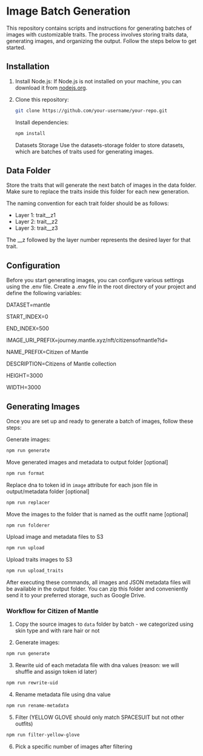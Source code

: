 # Image Batch Generation

This repository contains scripts and instructions for generating batches of images with customizable traits. The process involves storing traits data, generating images, and organizing the output. Follow the steps below to get started.

## Installation

1. Install Node.js:
   If Node.js is not installed on your machine, you can download it from [nodejs.org](https://nodejs.org/).

2. Clone this repository:

   ```sh
   git clone https://github.com/your-username/your-repo.git
   ```

   Install dependencies:

   ```sh
   npm install
   ```

   Datasets Storage
   Use the datasets-storage folder to store datasets, which are batches of traits used for generating images.

## Data Folder

Store the traits that will generate the next batch of images in the data folder. Make sure to replace the traits inside this folder for each new generation.

The naming convention for each trait folder should be as follows:

- Layer 1: trait\_\_z1
- Layer 2: trait\_\_z2
- Layer 3: trait\_\_z3

The \_\_z followed by the layer number represents the desired layer for that trait.

## Configuration

Before you start generating images, you can configure various settings using the .env file. Create a .env file in the root directory of your project and define the following variables:

DATASET=mantle

START_INDEX=0

END_INDEX=500

IMAGE_URI_PREFIX=journey.mantle.xyz/nft/citizensofmantle?id=

NAME_PREFIX=Citizen of Mantle

DESCRIPTION=Citizens of Mantle collection

HEIGHT=3000

WIDTH=3000

## Generating Images

Once you are set up and ready to generate a batch of images, follow these steps:

Generate images:

```sh
npm run generate
```

Move generated images and metadata to output folder [optional]

```sh
npm run format
```

Replace dna to token id in `image` attribute for each json file in output/metadata folder [optional]

```sh
npm run replacer
```

Move the images to the folder that is named as the outfit name [optional]

```sh
npm run folderer
```

Upload image and metadata files to S3

```sh
npm run upload
```

Upload traits images to S3

```sh
npm run upload_traits
```

After executing these commands, all images and JSON metadata files will be available in the output folder. You can zip this folder and conveniently send it to your preferred storage, such as Google Drive.

### Workflow for Citizen of Mantle

1. Copy the source images to `data` folder by batch - we categorized using skin type and with rare hair or not

2. Generate images:

```sh
npm run generate
```

3. Rewrite uid of each metadata file with dna values (reason: we will shuffle and assign token id later)

```sh
npm run rewrite-uid
```

4. Rename metadata file using dna value

```sh
npm run rename-metadata
```

5. Filter (YELLOW GLOVE should only match SPACESUIT but not other outfits)

```sh
npm run filter-yellow-glove
```

6. Pick a specific number of images after filtering
